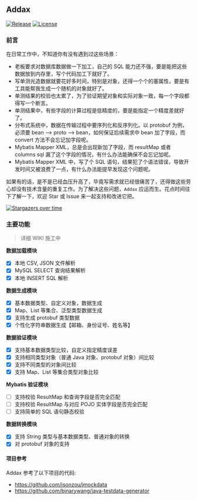 ## Addax

[![Release](https://img.shields.io/github/v/release/jitwxs/addax.svg)](https://github.com/jitwxs/addax/releases)
[![License](https://img.shields.io/badge/License-Apache%202.0-blue.svg)](https://opensource.org/licenses/Apache-2.0)

### 前言

在日常工作中，不知道你有没有遇到过这些场景：

- 老板要求对数据库数据做一下加工，自己的 SQL 能力还不强，要是能把这些数据放到内存里，写个代码加工下就好了。
- 写单测光造数据就要花好多时间，特别是对象，还得一个个的塞属性，要是有工具能帮我生成一个随机的对象就好了。
- 单测结果的校验也太累了，为了验证期望对象和实际对象一致，每一个字段都得写一个断言。
- 单测结果中，有些字段的计算过程是低精度的，要是能指定一个精度差就好了。
- 分布式系统中，数据在传输过程中要序列化和反序列化。以 protobuf 为例，必须要 bean --> proto --> bean，如何保证后续需求中 bean 加了字段，而 convert 方法不会忘记加字段呢。
- Mybatis Mapper XML，总是会出现新加了字段，而 resultMap 或者 columns sql 漏了这个字段的情况，有什么办法能确保不会忘记加呢。
- Mybatis Mapper XML 中，写了个 SQL 语句，结果犯了个语法错误，导致开发时间又被浪费了一点，有什么办法能提早发现这个问题呢。

如果有的话，是不是已经血压升高了，毕竟写需求就已经很痛苦了，还得做这些劳心却没有技术含量的重复工作。为了解决这些问题，`Addax` 应运而生。花点时间往下了解一下，欢迎 Star 或 Issue 来一起支持和改进它把。

[![Stargazers over time](https://starchart.cc/jitwxs/addax.svg)](https://starchart.cc/jitwxs/addax) 

### 主要功能

> 详细 WIKI 施工中

**数据加载模块**

- [x] 本地 CSV, JSON 文件解析
- [x] MySQL SELECT 查询结果解析
- [x] 本地 INSERT SQL 解析

**数据生成模块**

- [x] 基本数据类型、自定义对象，数据生成
- [x] Map、List 等集合、泛型类型数据生成
- [x] 支持生成 protobuf 类型数据
- [x] 个性化字符串数据生成【邮箱、身份证号、姓名等】

**数据验证模块**

- [x] 支持基本数据类型比较，自定义指定精度误差
- [x] 支持相同类型对象（普通 Java 对象、protobuf 对象）间比较
- [x] 支持不同类型的对象间比较
- [x] 支持 Map、List 等集合类型对象比较

**Mybatis 验证模块**

- [ ] 支持校验 ResultMap 和查询字段是否完全匹配
- [ ] 支持校验 ResultMap 与对应 POJO 实体字段是否完全匹配
- [ ] 支持简单的 SQL 语句静态校验

**数据转换模块**

- [x] 支持 String 类型与基本数据类型、普通对象的转换
- [x] 对 protobuf 对象的支持

#### 项目参考

Addax 参考了以下项目的代码:

- https://github.com/jsonzou/jmockdata
- https://github.com/binarywang/java-testdata-generator

